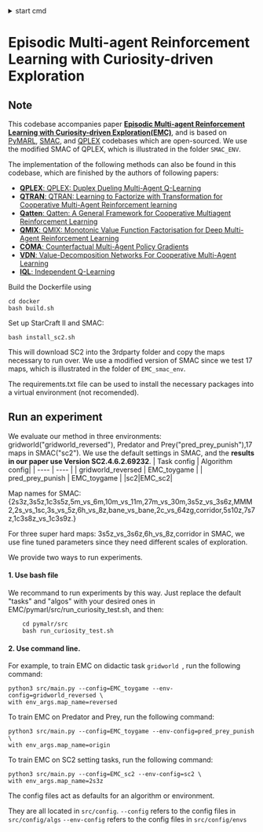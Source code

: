 <details>

<summary>start cmd</summary>
`python ./src/main.py --config=EMC_hlevel --env-config=gridworld_goal with env_args.map_name=reversed`

</details>

# Episodic Multi-agent Reinforcement Learning with Curiosity-driven Exploration

## Note
This codebase accompanies paper [**Episodic Multi-agent Reinforcement Learning with Curiosity-driven Exploration(EMC)**](https://proceedings.neurips.cc/paper/2021/file/1e8ca836c962598551882e689265c1c5-Paper.pdf), 
 and is based on  [PyMARL](https://github.com/oxwhirl/pymarl), [SMAC](https://github.com/oxwhirl/smac), and [QPLEX](https://github.com/wjh720/QPLEX) codebases which are open-sourced. We use the modified SMAC of QPLEX, which is illustrated in the folder `SMAC_ENV`.

The implementation of the following methods can also be found in this codebase, which are finished by the authors of following papers:

- [**QPLEX**: QPLEX: Duplex Dueling Multi-Agent Q-Learning](https://arxiv.org/pdf/2008.01062)
- [**QTRAN**: QTRAN: Learning to Factorize with Transformation for Cooperative Multi-Agent Reinforcement learning](https://arxiv.org/abs/1905.05408)
- [**Qatten**: Qatten: A General Framework for Cooperative Multiagent Reinforcement Learning](https://arxiv.org/abs/2002.03939)
- [**QMIX**: QMIX: Monotonic Value Function Factorisation for Deep Multi-Agent Reinforcement Learning](https://arxiv.org/abs/1803.11485)
- [**COMA**: Counterfactual Multi-Agent Policy Gradients](https://arxiv.org/abs/1705.08926)
- [**VDN**: Value-Decomposition Networks For Cooperative Multi-Agent Learning](https://arxiv.org/abs/1706.05296) 
- [**IQL**: Independent Q-Learning](https://arxiv.org/abs/1511.08779)

Build the Dockerfile using 
```shell
cd docker
bash build.sh
```

Set up StarCraft II and SMAC:
```shell
bash install_sc2.sh
```

This will download SC2 into the 3rdparty folder and copy the maps necessary to run over. We use a modified version of SMAC since we test 17 maps, which is illustrated in the folder of `EMC_smac_env`.

The requirements.txt file can be used to install the necessary packages into a virtual environment (not recomended).

## Run an experiment 
We evaluate our method in three environments: gridworld("gridworld_reversed"), Predator and Prey("pred_prey_punish"),17 maps in SMAC("sc2"). We use the default settings in SMAC, and the **results in our paper use Version SC2.4.6.2.69232**.
|  Task config  | Algorithm config|
|  ----  | ----  |
| gridworld_reversed | EMC_toygame |
| pred_prey_punish  | EMC_toygame |
|sc2|EMC_sc2|

Map names for SMAC:
{2s3z,3s5z,1c3s5z,5m_vs_6m,10m_vs_11m,27m_vs_30m,3s5z_vs_3s6z,MMM2,2s_vs_1sc,3s_vs_5z,6h_vs_8z,bane_vs_bane,2c_vs_64zg,corridor,5s10z,7s7z,1c3s8z_vs_1c3s9z.}

For three super hard maps: 3s5z_vs_3s6z,6h_vs_8z,corridor in SMAC, we use fine tuned parameters since they need different scales of exploration.

We provide two ways to run experiments.

#### 1.  Use bash file
We recommand to run experiments by this way. Just replace the default "tasks" and "algos" with your desired ones in EMC/pymarl/src/run_curiosity_test.sh, and then: 
```shell
    cd pymalr/src
    bash run_curiosity_test.sh
```

#### 2. Use command line.
For example, to train EMC on didactic task `gridworld `, run the following command:

```shell
python3 src/main.py --config=EMC_toygame --env-config=gridworld_reversed \
with env_args.map_name=reversed 
```
To train EMC on Predator and Prey, run the following command:
```shell
python3 src/main.py --config=EMC_toygame --env-config=pred_prey_punish \
with env_args.map_name=origin 
```

To train EMC on SC2 setting tasks, run the following command:
```shell
python3 src/main.py --config=EMC_sc2 --env-config=sc2 \
with env_args.map_name=2s3z 
```

The config files act as defaults for an algorithm or environment. 

They are all located in `src/config`.
`--config` refers to the config files in `src/config/algs`
`--env-config` refers to the config files in `src/config/envs`





